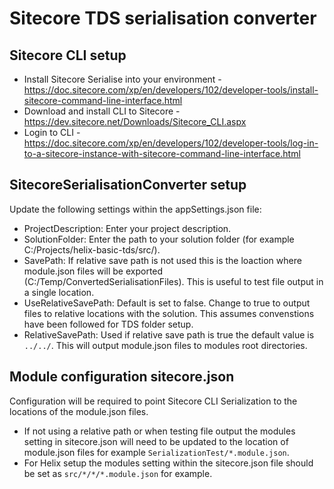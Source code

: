 # Sitecore TDS serialisation converter

## Sitecore CLI setup
* Install Sitecore Serialise into your environment - https://doc.sitecore.com/xp/en/developers/102/developer-tools/install-sitecore-command-line-interface.html
* Download and install CLI to Sitecore - https://dev.sitecore.net/Downloads/Sitecore_CLI.aspx
* Login to CLI - https://doc.sitecore.com/xp/en/developers/102/developer-tools/log-in-to-a-sitecore-instance-with-sitecore-command-line-interface.html


## SitecoreSerialisationConverter setup
Update the following settings within the appSettings.json file:
* ProjectDescription: Enter your project description.
* SolutionFolder: Enter the path to your solution folder (for example C:/Projects/helix-basic-tds/src/).
* SavePath: If relative save path is not used this is the loaction where module.json files will be exported (C:/Temp/ConvertedSerialisationFiles). This is useful to test file output in a single location.
* UseRelativeSavePath: Default is set to false. Change to true to output files to relative locations with the solution. This assumes convenstions have been followed for TDS folder setup.
* RelativeSavePath: Used if relative save path is true the default value is `../../`. This will output module.json files to modules root directories.


## Module configuration sitecore.json
Configuration will be required to point Sitecore CLI Serialization to the locations of the module.json files.
* If not using a relative path or when testing file output the modules setting in sitecore.json will need to be updated to the location of module.json files for example `SerializationTest/*.module.json`.
* For Helix setup the modules setting within the sitecore.json file should be set as `src/*/*/*.module.json` for example.

